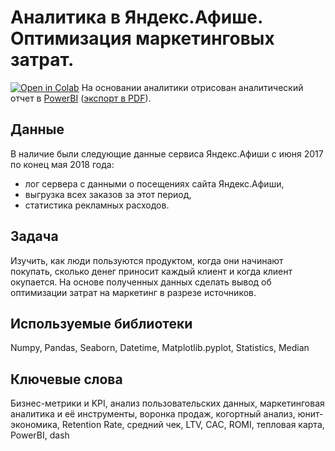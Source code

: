 # Аналитика в Яндекс.Афише. Оптимизация маркетинговых затрат.
[![Open in Colab](https://colab.research.google.com/assets/colab-badge.svg)](https://colab.research.google.com/github/valentinatihova/DA_projects/blob/master/marketing_costs/marketing_costs.ipynb)
На основании аналитики отрисован аналитический отчет в [PowerBI](marketing_costs_dash.pbix) ([экспорт в PDF](marketing_costs_dash.pdf)).

## Данные
В наличие были следующие данные сервиса Яндекс.Афиши с июня 2017 по конец мая 2018 года:
- лог сервера с данными о посещениях сайта Яндекс.Афиши,
- выгрузка всех заказов за этот период,
- статистика рекламных расходов.

## Задача
Изучить, как люди пользуются продуктом, когда они начинают покупать, сколько денег приносит каждый клиент и когда клиент окупается. На основе полученных данных сделать вывод об оптимизации затрат на маркетинг в разрезе источников.

## Используемые библиотеки
Numpy, Pandas, Seaborn, Datetime, Matplotlib.pyplot, Statistics, Median

## Ключевые слова
Бизнес-метрики и KPI, анализ пользовательских данных, маркетинговая аналитика и её инструменты, воронка продаж, когортный анализ, юнит-экономика, Retention Rate, средний чек, LTV, CAC, ROMI, тепловая карта, PowerBI, dash

